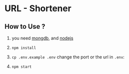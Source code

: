 # URL - Shortener

## How to Use ?

1. you need [mongdb](https://www.mongodb.com/en-us), and [nodejs](https://nodejs.org/en/)

2.  `npm install`

3. `cp .env.example .env` change the port or the url in `.env`:

4.  `npm start`